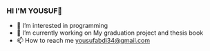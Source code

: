 ### HI I'M YOUSUF👋

- 👀 I’m interested in programming
- 🔭 I’m currently working on My graduation project and thesis book 
- 📫 How to reach me yousufabdi34@gmail.com

